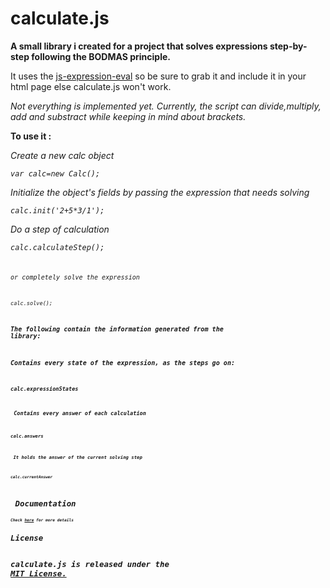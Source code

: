 calculate.js
============

<b>A small library i created for a project that solves expressions step-by-step following the BODMAS principle.</b>

It uses the <a href='https://github.com/silentmatt/js-expression-eval/blob/master/parser.js'>js-expression-eval</a> so be sure to grab it and include it in your html page else calculate.js won't work.

<i>Not everything is implemented yet. </i>
<i>Currently, the script can divide,multiply, add and substract while keeping in mind about brackets. </i>


<b>To use it :</b>

<i>Create a new calc object

<code>var calc=new Calc();</code>

<i>Initialize the object's fields by passing the expression that needs solving

<code>calc.init('2+5*3/1');</code>
        
<i>Do a step of calculation

<code>calc.calculateStep();<code>


<i>or completely solve  the expression

<code>calc.solve();</code>


<b>The following contain the information generated from the library: 

<i>Contains every state of the expression, as the steps go on:

<code>calc.expressionStates

<i> Contains every answer of each calculation

<code>calc.answers

<i> It holds the answer of the current solving step

<code>calc.currentAnswer

<h1> Documentation</h1>
Check <a href='https://dl.dropboxusercontent.com/u/10178928/calculate.js/index.html'>here</a> for more details
<h1>License 

calculate.js is released under the <a href='http://opensource.org/licenses/MIT'>MIT License.</a>
